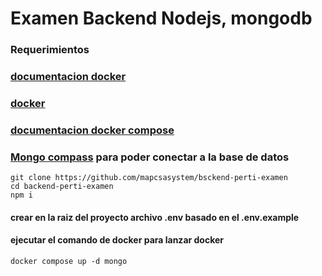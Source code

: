 # Examen Backend Nodejs, mongodb

### Requerimientos

### [documentacion docker](https://docs.docker.com/get-started/overview/)

### [docker](https://www.docker.com/products/docker-desktop/)

### [documentacion docker compose](https://docs.docker.com/get-started/08_using_compose/)

### [Mongo compass](https://www.mongodb.com/es/products/compass) para poder conectar a la base de datos

```
git clone https://github.com/mapcsasystem/bsckend-perti-examen
cd backend-perti-examen
npm i
```

#### crear en la raiz del proyecto archivo .env basado en el .env.example

#### ejecutar el comando de docker para lanzar docker

```
docker compose up -d mongo
```
